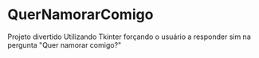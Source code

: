 # QuerNamorarComigo
Projeto divertido Utilizando Tkinter forçando o usuário a responder sim na pergunta "Quer namorar comigo?"
